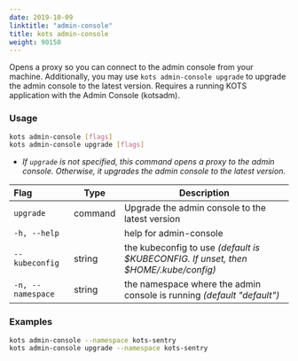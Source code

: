```yaml
---
date: 2019-10-09
linktitle: "admin-console"
title: kots admin-console
weight: 90150
---
```


Opens a proxy so you can connect to the admin console from your machine. Additionally, you may use `kots admin-console upgrade` to upgrade the admin console to the latest version. Requires a running KOTS application with the Admin Console (kotsadm).

### Usage
```bash
kots admin-console [flags]
kots admin-console upgrade [flags]
```

* _If `upgrade` is not specified, this command opens a proxy to the admin console. Otherwise, it upgrades the admin console to the latest version._

| Flag                 | Type | Description |
|:----------------------|------|-------------|
| `upgrade`   | command |  Upgrade the admin console to the latest version |
| `-h, --help`   |  |          help for admin-console |
| `--kubeconfig` | string |  the kubeconfig to use _(default is $KUBECONFIG. If unset, then $HOME/.kube/config)_ |
| `-n, --namespace` | string |   the namespace where the admin console is running _(default "default")_ |

### Examples
```bash
kots admin-console --namespace kots-sentry
kots admin-console upgrade --namespace kots-sentry
```